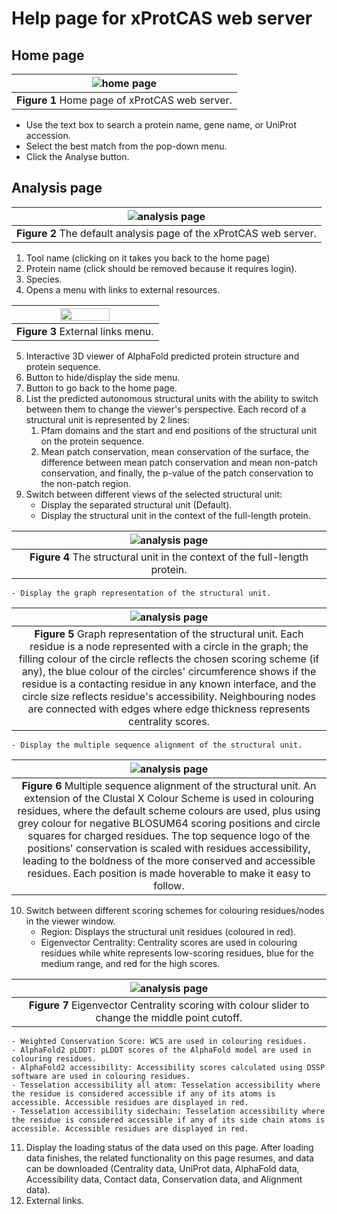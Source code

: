 # Help page for xProtCAS web server

## Home page

| ![home page](https://raw.githubusercontent.com/hkotb/xProtCAS/main/img/homepage.png) |
|:--:|
| **Figure 1** Home page of xProtCAS web server. |
- Use the text box to search a protein name, gene name, or UniProt accession.
- Select the best match from the pop-down menu.
- Click the Analyse button.

## Analysis page

| ![analysis page](https://raw.githubusercontent.com/hkotb/xProtCAS/main/img/analysis_page1.png) |
|:--:|
| **Figure 2** The default analysis page of the xProtCAS web server. |
1. Tool name (clicking on it takes you back to the home page)
2. Protein name (click should be removed because it requires login).
3. Species.
4. Opens a menu with links to external resources.

| <img src="https://raw.githubusercontent.com/hkotb/xProtCAS/main/img/analysis_page2.png" width="60%"/> |
|:--:|
| **Figure 3** External links menu. |
5. Interactive 3D viewer of AlphaFold predicted protein structure and protein sequence.
6. Button to hide/display the side menu.
7. Button to go back to the home page.
8. List the predicted autonomous structural units with the ability to switch between them to change the viewer's perspective. Each record of a structural unit is represented by 2 lines:
    1. Pfam domains and the start and end positions of the structural unit on the protein sequence.
    2. Mean patch conservation, mean conservation of the surface, the difference between mean patch conservation and mean non-patch conservation, and finally, the p-value of the patch conservation to the non-patch region.
9. Switch between different views of the selected structural unit:
    - Display the separated structural unit (Default).
    - Display the structural unit in the context of the full-length protein.

| ![analysis page](https://raw.githubusercontent.com/hkotb/xProtCAS/main/img/analysis_page3.png) |
|:--:|
| **Figure 4** The structural unit in the context of the full-length protein. |
    - Display the graph representation of the structural unit.

| ![analysis page](https://raw.githubusercontent.com/hkotb/xProtCAS/main/img/analysis_page4.png) |
|:--:|
| **Figure 5** Graph representation of the structural unit. Each residue is a node represented with a circle in the graph; the filling colour of the circle reflects the chosen scoring scheme (if any), the blue colour of the circles' circumference shows if the residue is a contacting residue in any known interface, and the circle size reflects residue's accessibility. Neighbouring nodes are connected with edges where edge thickness represents centrality scores. |
    - Display the multiple sequence alignment of the structural unit.

| ![analysis page](https://raw.githubusercontent.com/hkotb/xProtCAS/main/img/analysis_page5.png)| 
|:--:|
| **Figure 6** Multiple sequence alignment of the structural unit. An extension of the Clustal X Colour Scheme is used in colouring residues, where the default scheme colours are used, plus using grey colour for negative BLOSUM64 scoring positions and circle squares for charged residues. The top sequence logo of the positions' conservation is scaled with residues accessibility, leading to the boldness of the more conserved and accessible residues. Each position is made hoverable to make it easy to follow. |
10. Switch between different scoring schemes for colouring residues/nodes in the viewer window.
    - Region: Displays the structural unit residues (coloured in red).
    - Eigenvector Centrality: Centrality scores are used in colouring residues while white represents low-scoring residues, blue for the medium range, and red for the high scores.

| ![analysis page](https://raw.githubusercontent.com/hkotb/xProtCAS/main/img/analysis_page6.png)| 
|:--:|
| **Figure 7** Eigenvector Centrality scoring with colour slider to change the middle point cutoff. |
    - Weighted Conservation Score: WCS are used in colouring residues.
    - AlphaFold2 pLDDT: pLDDT scores of the AlphaFold model are used in colouring residues.
    - AlphaFold2 accessibility: Accessibility scores calculated using DSSP software are used in colouring residues.
    - Tesselation accessibility all atom: Tesselation accessibility where the residue is considered accessible if any of its atoms is accessible. Accessible residues are displayed in red.
    - Tesselation accessibility sidechain: Tesselation accessibility where the residue is considered accessible if any of its side chain atoms is accessible. Accessible residues are displayed in red.
11. Display the loading status of the data used on this page. After loading data finishes, the related functionality on this page resumes, and data can be downloaded (Centrality data, UniProt data, AlphaFold data, Accessibility data, Contact data, Conservation data, and Alignment data).
12. External links.
